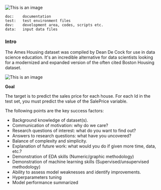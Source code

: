 ![This is an image](https://www.python.org/static/img/python-logo@2x.png)

```
doc:    documentation
test:   test environment files
dev:    development area, codes, scripts etc.
data:   input data files
```

### Intro
The Ames Housing dataset was compiled by Dean De Cock for use in data science education. It's an incredible alternative for data scientists looking for a modernized and expanded version of the often cited Boston Housing dataset.

![This is an image](https://storage.googleapis.com/kaggle-competitions/kaggle/5407/media/housesbanner.png
)


**Goal**

The target is to predict the sales price for each house. For each Id in the test set, you must predict the value of the SalePrice variable. 

The following points are the key success factors:
- Background knowledge of dataset(s).
- Communication of motivation: why do we care?
- Research questions of interest: what do you want to find out?
- Answers to research questions: what have you uncovered?
- Balance of complexity and simplicity.
- Explanation of future work: what would you do if given more time, data, etc.?
- Demonstration of EDA skills (Numeric/graphic methodology)
- Demonstration of machine learning skills (Supervised/unsupervised methodology)
- Ability to assess model weaknesses and identify improvements.
- Hyperparameters tuning
- Model performance summarized

